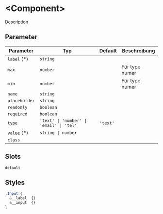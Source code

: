 # \<Component>

Description

## Parameter

| Parameter     | Typ                                      | Default  | Beschreibung   |
| ------------- | ---------------------------------------- | -------- | -------------- |
| `label` (\*)  | `string`                                 |          |                |
| `max`         | `number`                                 |          | Für type numer |
| `min`         | `number`                                 |          | Für type numer |
| `name`        | `string`                                 |          |                |
| `placeholder` | `string`                                 |          |                |
| `readonly`    | `boolean`                                |          |                |
| `required`    | `boolean`                                |          |                |
| `type`        | `'text' \| 'number' \| 'email' \| 'tel'` | `'text'` |                |
| `value` (\*)  | `string \| number`                       |          |                |
| `class`       |                                          |          |                |

## Slots

`default`

## Styles

```CSS
.Input {
  &__label  {}
  &__input  {}
}
```

